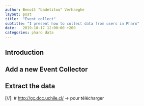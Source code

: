 ```yaml
---
author: Benoît "badetitou" Verhaeghe
layout: post
title:  "Event collect"
subtitle: "I present how to collect data from users in Pharo"
date:   2019-10-17 12:00:00 +200
categories: pharo data
---
```


## Introduction

## Add a new Event Collector

## Extract the data

[//]: #  http://gc.dcc.uchile.cl/ -> pour télécharger
